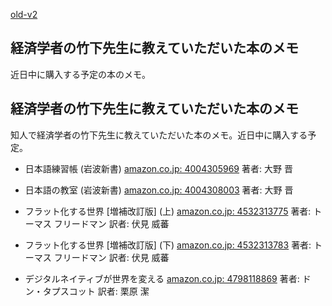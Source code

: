 [old-v2](ig100623-orig.html)

## 経済学者の竹下先生に教えていただいた本のメモ

近日中に購入する予定の本のメモ。


## 経済学者の竹下先生に教えていただいた本のメモ

知人で経済学者の竹下先生に教えていただいた本のメモ。近日中に購入する予定。


* 日本語練習帳 (岩波新書)
  [amazon.co.jp: 4004305969](http://www.amazon.co.jp/exec/obidos/ASIN/4004305969/igapyondiary-22)
  著者: 大野 晋
  
* 日本語の教室 (岩波新書)
  [amazon.co.jp: 4004308003](http://www.amazon.co.jp/exec/obidos/ASIN/4004308003/igapyondiary-22)
  著者: 大野 晋
  
* フラット化する世界 [増補改訂版] (上)
  [amazon.co.jp: 4532313775](http://www.amazon.co.jp/exec/obidos/ASIN/4532313775/igapyondiary-22)
  著者: トーマス フリードマン
  訳者: 伏見 威蕃
  
* フラット化する世界 [増補改訂版] (下)
  [amazon.co.jp: 4532313783](http://www.amazon.co.jp/exec/obidos/ASIN/4532313783/igapyondiary-22)
  著者: トーマス フリードマン
  訳者: 伏見 威蕃
  
* デジタルネイティブが世界を変える
  [amazon.co.jp: 4798118869](http://www.amazon.co.jp/exec/obidos/ASIN/4798118869/igapyondiary-22)
  著者: ドン・タプスコット
  訳者: 栗原 潔